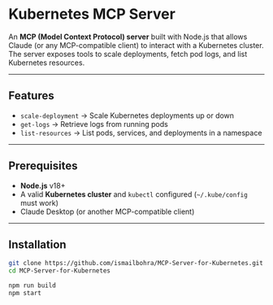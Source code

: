 # Kubernetes MCP Server

An **MCP (Model Context Protocol) server** built with Node.js that allows Claude (or any MCP-compatible client) to interact with a Kubernetes cluster.  
The server exposes tools to scale deployments, fetch pod logs, and list Kubernetes resources.

---

## Features
- `scale-deployment` → Scale Kubernetes deployments up or down  
- `get-logs` → Retrieve logs from running pods  
- `list-resources` → List pods, services, and deployments in a namespace  

---

## Prerequisites
- **Node.js** v18+  
- A valid **Kubernetes cluster** and `kubectl` configured (`~/.kube/config` must work)  
- Claude Desktop (or another MCP-compatible client)  

---

## Installation
```bash
git clone https://github.com/ismailbohra/MCP-Server-for-Kubernetes.git
cd MCP-Server-for-Kubernetes

npm run build
npm start
